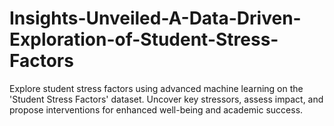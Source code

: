 # Insights-Unveiled-A-Data-Driven-Exploration-of-Student-Stress-Factors
Explore student stress factors using advanced machine learning on the 'Student Stress Factors' dataset. Uncover key stressors, assess impact, and propose interventions for enhanced well-being and academic success.
